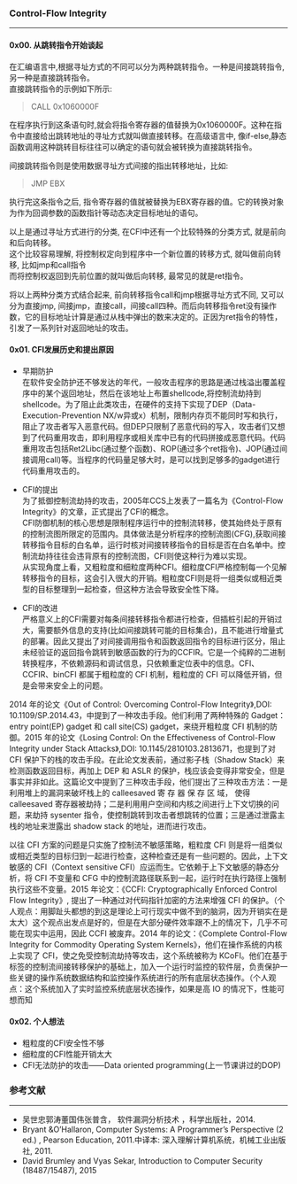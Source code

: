 
### Control-Flow Integrity                 
---                
#### 0x00. 从跳转指令开始谈起               
在汇编语言中,根据寻址方式的不同可以分为两种跳转指令。一种是间接跳转指令,另一种是直接跳转指令。        
直接跳转指令的示例如下所示:   

> CALL 0x1060000F      

在程序执行到这条语句时,就会将指令寄存器的值替换为0x1060000F。这种在指令中直接给出跳转地址的寻址方式就叫做直接转移。在高级语言中, 像if-else,静态函数调用这种跳转目标往往可以确定的语句就会被转换为直接跳转指令。                  
                     
间接跳转指令则是使用数据寻址方式间接的指出转移地址，比如:               
> JMP EBX            

执行完这条指令之后, 指令寄存器的值就被替换为EBX寄存器的值。它的转换对象为作为回调参数的函数指针等动态决定目标地址的语句。       
                  
以上是通过寻址方式进行的分类, 在CFI中还有一个比较特殊的分类方式, 就是前向和后向转移。        
这个比较容易理解, 将控制权定向到程序中一个新位置的转移方式, 就叫做前向转移, 比如jmp和call指令             
而将控制权返回到先前位置的就叫做后向转移, 最常见的就是ret指令。        
                  
将以上两种分类方式结合起来, 前向转移指令call和jmp根据寻址方式不同, 又可以分为直接jmp, 间接jmp，直接call，间接call四种。而后向转移指令ret没有操作数，它的目标地址计算是通过从栈中弹出的数来决定的。正因为ret指令的特性，引发了一系列针对返回地址的攻击。


#### 0x01. CFI发展历史和提出原因                   
* 早期防护      
在软件安全防护还不够发达的年代，一般攻击程序的思路是通过栈溢出覆盖程序中的某个返回地址，然后在该地址上布置shellcode,将控制流劫持到shellcode。为了阻止此类攻击，在硬件的支持下实现了DEP（Data-Execution-Prevention NX/w异或x）机制，限制内存页不能同时写和执行，阻止了攻击者写入恶意代码。但DEP只限制了恶意代码的写入，攻击者们又想到了代码重用攻击，即利用程序或相关库中已有的代码拼接成恶意代码。代码重用攻击包括Ret2Libc(通过整个函数)、ROP(通过多个ret指令)、JOP(通过间接调用call)等。当程序的代码量足够大时，是可以找到足够多的gadget进行代码重用攻击的。         
        
* CFI的提出        
为了抵御控制流劫持的攻击，2005年CCS上发表了一篇名为《Control-Flow Integrity》的文章，正式提出了CFI的概念。     
CFI防御机制的核心思想是限制程序运行中的控制流转移，使其始终处于原有的控制流图所限定的范围内。具体做法是分析程序的控制流图(CFG),获取间接转移指令目标的白名单，运行时核对间接转移指令的目标是否在白名单中。控制流劫持往往会违背原有的控制流图，CFI则使这种行为难以实现。               
从实现角度上看，又粗粒度和细粒度两种CFI。细粒度CFI严格控制每一个见解转移指令的目标，这会引入很大的开销。粗粒度CFI则是将一组类似或相近类型的目标整理到一起检查，但这种方法会导致安全性下降。                 

* CFI的改进       
严格意义上的CFI需要对每条间接转移指令都进行检查，但插桩引起的开销过大，需要额外信息的支持(比如间接跳转可能的目标集合)，且不能进行增量式的部署。因此又提出了对间接调用指令和函数返回指令的目标进行区分，阻止未经验证的返回指令跳转到敏感函数的行为的CCFIR。它是一个纯粹的二进制转换程序，不依赖源码和调试信息，只依赖重定位表中的信息。CFI、CCFIR、binCFI 都属于粗粒度的 CFI 机制，粗粒度的 CFI 可以降低开销，但是会带来安全上的问题。         

2014 年的论文《Out of Control: Overcoming Control-Flow Integrity》,DOI: 10.1109/SP.2014.43，中提到了一种攻击手段。他们利用了两种特殊的 Gadget：entry point(EP) gadget 和 call site(CS) gadget，来绕开粗粒度 CFI 机制的防御。2015 年的论文《Losing Control: On the Effectiveness of Control-Flow Integrity under Stack Attacks》,DOI: 10.1145/2810103.2813671，也提到了对 CFI 保护下的栈的攻击手段。在此论文发表前，通过影子栈（Shadow Stack）来检测函数返回目标，再加上 DEP 和 ASLR 的保护，栈应该会变得非常安全，但是事实并非如此。这篇论文中提到了三种攻击手段，他们提出了三种攻击方法：一是利用堆上的漏洞来破坏栈上的 calleesaved 寄 存 器 保 存 区 域， 使得calleesaved 寄存器被劫持；二是利用用户空间和内核之间进行上下文切换的问题，来劫持 sysenter 指令，使控制跳转到攻击者想跳转的位置；三是通过泄露主栈的地址来泄露出 shadow stack 的地址，进而进行攻击。            

以往 CFI 方案的问题是只实施了控制流不敏感策略，粗粒度 CFI 则是将一组类似或相近类型的目标归到一起进行检查，这种检查还是有一些问题的。因此，上下文敏感的 CFI（Context sensitive CFI）应运而生。它依赖于上下文敏感的静态分析，将 CFI 不变量和 CFG 中的控制流路径联系到一起，运行时在执行路径上强制执行这些不变量。2015 年论文：《CCFI: Cryptographically Enforced Control Flow Integrity》, 提出了一种通过对代码指针加密的方法来增强 CFI 的保护。（个人观点：用脚趾头都想的到这是理论上可行现实中做不到的脑洞，因为开销实在是太大）这个观点出发点是好的，但是在大部分硬件效率跟不上的情况下，几乎不可能在现实中运用，因此 CCFI 被废弃。2014 年的论文：《Complete Control-Flow Integrity for Commodity Operating System Kernels》，他们在操作系统的内核上实现了 CFI，使之免受控制流劫持等攻击，这个系统被称为 KCoFI。他们在基于标签的控制流间接转移保护的基础上，加入一个运行时监控的软件层，负责保护一些关键的操作系统数据结构和监控操作系统进行的所有底层状态操作。（个人观点：这个系统加入了实时监控系统底层状态操作，如果是高 IO 的情况下，性能可想而知           

#### 0x02. 个人想法              
+ 粗粒度的CFI安全性不够       
+ 细粒度的CFI性能开销太大      
+ CFI无法防护的攻击——Data oriented programming(上一节课讲过的DOP)

### 参考文献
---
+ 吴世忠郭涛董国伟张普含， 软件漏洞分析技术 ，科学出版社，2014. 
+ Bryant &O’Hallaron, Computer Systems: A Programmer’s Perspective (2 ed.) , Pearson Education, 2011.中译本: 深入理解计算机系统，机械工业出版社, 2011. 
+ David Brumley and Vyas Sekar, Introduction to Computer Security (18487/15487), 2015
